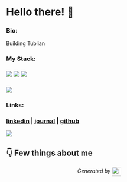 
# Hello there! 👋

### Bio:

Building Tublian

### My Stack:

### <img src="https://br947mb2rl.execute-api.us-east-1.amazonaws.com/dev/ft/profile/streetcred/github/tag/FP"/> <img src="https://br947mb2rl.execute-api.us-east-1.amazonaws.com/dev/ft/profile/streetcred/github/tag/Blockchain%2FWeb3"/> <img src="https://br947mb2rl.execute-api.us-east-1.amazonaws.com/dev/ft/profile/streetcred/github/tag/JavaScript"/>

### <img src="https://br947mb2rl.execute-api.us-east-1.amazonaws.com/dev/ft/profile/streetcred/github/tag/Frontend"/>

### 

### Links:

### <a href="https://www.linkedin.com/in/nraychaudhuri/">linkedin</a> | <a href="https://www.tublian.com/profile/nraychaudhuri">journal</a> | <a href="https://www.github.com/nraychaudhuri">github</a>

<a href="https://www.tublian.com/profile/nraychaudhuri"><img src="https://br947mb2rl.execute-api.us-east-1.amazonaws.com/dev/ft/profile/streetcred/badge/nraychaudhuri?type=without_score"></a>

## 👇 Few things about me


<div>

            
</div>




<p align="center">
<i>Generated by <a href="https://www.tublian.com/"><img src="https://www.tublian.com/static/media/new-logo.0852124c.svg" width="25" style="vertical-align: middle"/></i>
</p>
